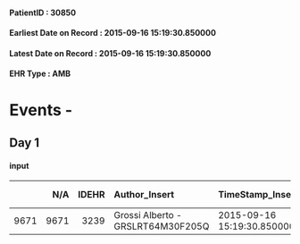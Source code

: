 
#### PatientID : 30850
#### Earliest Date on Record : 2015-09-16 15:19:30.850000
#### Latest Date on Record : 2015-09-16 15:19:30.850000
#### EHR Type : AMB

# Events - 

## Day 1

#### input
|      |    N/A |   IDEHR | Author_Insert                     | TimeStamp_Insert           | EHRType   |   PatientID |   IDDigitalSignDocument | persone_vicine   |   Unnamed: 0_x.1 |   IDANAMNESI_SOCIALE | Patient   | FamigliaAltro   | Paziente_T   | FamigliaAltro_T   |   Non_Rilevabile_x.1 | Note_Non_Rilevabile_x.1   | opt_Problemi   | chk_contr_sintomi   | opt_paziente_a   | opt_famiglia_a   | opt_adeguatezza   | opt_paziente_solo   | opt_presente_assente   | Caregiver_principale   | opt_capacita   | opt_necessario   | opt_paziente_ad   | opt_caregiver_ad   | Domestic partnership   | Fragility                    |
|-----:|-------:|--------:|:----------------------------------|:---------------------------|:----------|------------:|------------------------:|:-----------------|-----------------:|---------------------:|:----------|:----------------|:-------------|:------------------|---------------------:|:--------------------------|:---------------|:--------------------|:-----------------|:-----------------|:------------------|:--------------------|:-----------------------|:-----------------------|:---------------|:-----------------|:------------------|:-------------------|:-----------------------|:-----------------------------|
| 9671 |   9671 |    3239 | Grossi Alberto - GRSLRT64M30F205Q | 2015-09-16 15:19:30.850000 | AMB       |       30850 |                  137719 | N/A              |             1432 |                  986 | No#0      | Si#1            | No#0         | Si#1              |                    0 | NR                        | No#0           | controllo sintomi#0 | Indefinite#2     | Congruenti#1     | Si#1              | No#0                | Presente#1             | figlia Sara            | Adeguato#0     | Si#1             | Problematica#0    | Totale#2           | Badante#1              | sovraccarico assistenziale#4 |


